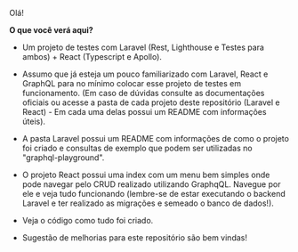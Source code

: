 Olá!

**O que você verá aqui?**

- Um projeto de testes com Laravel (Rest, Lighthouse e Testes para ambos) + React (Typescript e Apollo).

- Assumo que já esteja um pouco familiarizado com Laravel, React e GraphQL para no mínimo colocar esse projeto de testes em funcionamento. (Em caso de dúvidas consulte as documentações oficiais ou acesse a pasta de cada projeto deste repositório (Laravel e React) - Em cada uma delas possui um README com informações úteis).

- A pasta Laravel possui um README com informações de como o projeto foi criado e consultas de exemplo que podem ser utilizadas no "graphql-playground".

- O projeto React possui uma index com um menu bem simples onde pode navegar pelo CRUD realizado utilizando GraphqQL. Navegue por ele e veja tudo funcionando (lembre-se de estar executando o backend Laravel e ter realizado as migrações e semeado o banco de dados!).

- Veja o código como tudo foi criado.

- Sugestão de melhorias para este repositório são bem vindas!